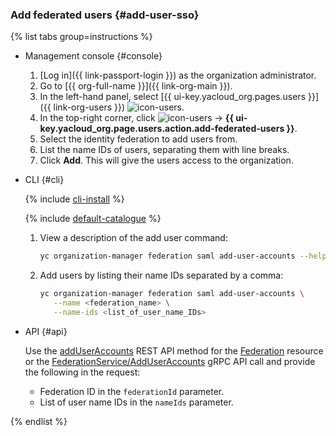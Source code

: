 ### Add federated users {#add-user-sso}

{% list tabs group=instructions %}

- Management console {#console}

   1. [Log in]({{ link-passport-login }}) as the organization administrator.
   1. Go to [{{ org-full-name }}]({{ link-org-main }}).
   1. In the left-hand panel, select [{{ ui-key.yacloud_org.pages.users }}]({{ link-org-users }}) ![icon-users](../../_assets/console-icons/person.svg).
   1. In the top-right corner, click ![icon-users](../../_assets/console-icons/chevron-down.svg) → **{{ ui-key.yacloud_org.page.users.action.add-federated-users }}**.
   1. Select the identity federation to add users from.
   1. List the name IDs of users, separating them with line breaks.
   1. Click **Add**. This will give the users access to the organization.

- CLI {#cli}

   {% include [cli-install](../cli-install.md) %}

   {% include [default-catalogue](../default-catalogue.md) %}

   1. View a description of the add user command:

      ```bash
      yc organization-manager federation saml add-user-accounts --help
      ```

   1. Add users by listing their name IDs separated by a comma:

      ```bash
      yc organization-manager federation saml add-user-accounts \
         --name <federation_name> \
         --name-ids <list_of_user_name_IDs>
      ```

- API {#api}

   Use the [addUserAccounts](../../iam/api-ref/Federation/addUserAccounts.md) REST API method for the [Federation](../../iam/api-ref/Federation/index.md) resource or the [FederationService/AddUserAccounts](../../iam/api-ref/grpc/federation_service.md#AddUserAccounts) gRPC API call and provide the following in the request:

   * Federation ID in the `federationId` parameter.
   * List of user name IDs in the `nameIds` parameter.

{% endlist %}
